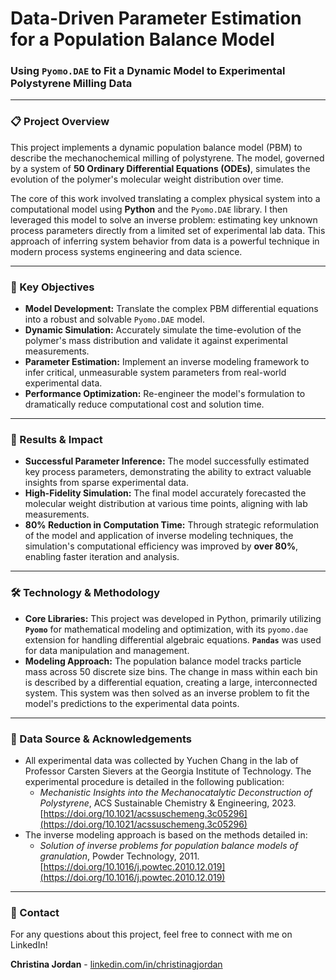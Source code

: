 # Data-Driven Parameter Estimation for a Population Balance Model

### Using `Pyomo.DAE` to Fit a Dynamic Model to Experimental Polystyrene Milling Data

---

### 📋 Project Overview

This project implements a dynamic population balance model (PBM) to describe the mechanochemical milling of polystyrene. The model, governed by a system of **50 Ordinary Differential Equations (ODEs)**, simulates the evolution of the polymer's molecular weight distribution over time.

The core of this work involved translating a complex physical system into a computational model using **Python** and the `Pyomo.DAE` library. I then leveraged this model to solve an inverse problem: estimating key unknown process parameters directly from a limited set of experimental lab data. This approach of inferring system behavior from data is a powerful technique in modern process systems engineering and data science.

---

### 🎯 Key Objectives

* **Model Development:** Translate the complex PBM differential equations into a robust and solvable `Pyomo.DAE` model.
* **Dynamic Simulation:** Accurately simulate the time-evolution of the polymer's mass distribution and validate it against experimental measurements.
* **Parameter Estimation:** Implement an inverse modeling framework to infer critical, unmeasurable system parameters from real-world experimental data.
* **Performance Optimization:** Re-engineer the model's formulation to dramatically reduce computational cost and solution time.

---

### 🚀 Results & Impact

* **Successful Parameter Inference:** The model successfully estimated key process parameters, demonstrating the ability to extract valuable insights from sparse experimental data.
* **High-Fidelity Simulation:** The final model accurately forecasted the molecular weight distribution at various time points, aligning with lab measurements.
* **80% Reduction in Computation Time:** Through strategic reformulation of the model and application of inverse modeling techniques, the simulation's computational efficiency was improved by **over 80%**, enabling faster iteration and analysis.



---

### 🛠️ Technology & Methodology

* **Core Libraries:** This project was developed in Python, primarily utilizing **`Pyomo`** for mathematical modeling and optimization, with its `pyomo.dae` extension for handling differential algebraic equations. **`Pandas`** was used for data manipulation and management.
* **Modeling Approach:** The population balance model tracks particle mass across 50 discrete size bins. The change in mass within each bin is described by a differential equation, creating a large, interconnected system. This system was then solved as an inverse problem to fit the model's predictions to the experimental data points.

---

### 🔬 Data Source & Acknowledgements

* All experimental data was collected by Yuchen Chang in the lab of Professor Carsten Sievers at the Georgia Institute of Technology. The experimental procedure is detailed in the following publication:
    * *Mechanistic Insights into the Mechanocatalytic Deconstruction of Polystyrene*, ACS Sustainable Chemistry & Engineering, 2023. [https://doi.org/10.1021/acssuschemeng.3c05296](https://doi.org/10.1021/acssuschemeng.3c05296)
* The inverse modeling approach is based on the methods detailed in:
    * *Solution of inverse problems for population balance models of granulation*, Powder Technology, 2011. [https://doi.org/10.1016/j.powtec.2010.12.019](https://doi.org/10.1016/j.powtec.2010.12.019)

---

### 👤 Contact

For any questions about this project, feel free to connect with me on LinkedIn!

**Christina Jordan** - [linkedin.com/in/christinagjordan](https://www.linkedin.com/in/christinagjordan)
